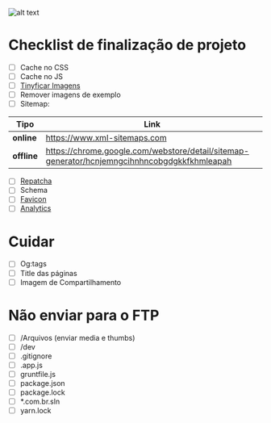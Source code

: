 ﻿![alt text](http://www.ceicom.com.br/img/logo.png "Ceicom Marketing & Tecnologia Digital")
# Checklist de finalização de projeto

- [ ] Cache no CSS
- [ ] Cache no JS
- [ ] [Tinyficar Imagens](https://tinypng.com/)
- [ ] Remover imagens de exemplo
- [ ] Sitemap:

Tipo | Link
--- | ---
**online**      | https://www.xml-sitemaps.com
**offline**     | https://chrome.google.com/webstore/detail/sitemap-generator/hcnjemngcihnhncobgdgkkfkhmleapah

- [ ] [Repatcha](https://www.google.com/recaptcha)
- [ ] Schema
- [ ] [Favicon](http://realfavicongenerator.net/)
- [ ] [Analytics](https://analytics.google.com/analytics/web/)

# Cuidar
- [ ] Og:tags
- [ ] Title das páginas
- [ ] Imagem de Compartilhamento

# Não enviar para o FTP
- [ ] /Arquivos (enviar media e thumbs)
- [ ] /dev
- [ ] .gitignore
- [ ] .app.js
- [ ] gruntfile.js
- [ ] package.json
- [ ] package.lock
- [ ] *.com.br.sln
- [ ] yarn.lock